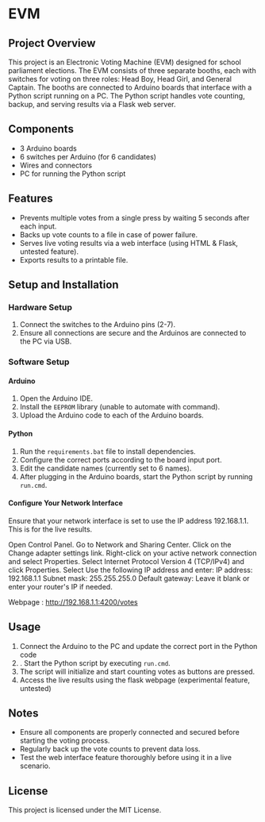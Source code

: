 # EVM

## Project Overview

This project is an Electronic Voting Machine (EVM) designed for school parliament elections. The EVM consists of three separate booths, each with switches for voting on three roles: Head Boy, Head Girl, and General Captain. The booths are connected to Arduino boards that interface with a Python script running on a PC. The Python script handles vote counting, backup, and serving results via a Flask web server.

## Components

- 3 Arduino boards
- 6 switches per Arduino (for 6 candidates)
- Wires and connectors
- PC for running the Python script

## Features

- Prevents multiple votes from a single press by waiting 5 seconds after each input.
- Backs up vote counts to a file in case of power failure.
- Serves live voting results via a web interface (using HTML & Flask, untested feature).
- Exports results to a printable file.

## Setup and Installation

### Hardware Setup

1. Connect the switches to the Arduino pins (2-7).
2. Ensure all connections are secure and the Arduinos are connected to the PC via USB.

### Software Setup

#### Arduino

1. Open the Arduino IDE.
2. Install the `EEPROM` library (unable to automate with command).
3. Upload the Arduino code to each of the Arduino boards.

#### Python

1. Run the `requirements.bat` file to install dependencies.
2. Configure the correct ports according to the board input port.
3. Edit the candidate names (currently set to 6 names).
4. After plugging in the Arduino boards, start the Python script by running `run.cmd`.

#### Configure Your Network Interface
Ensure that your network interface is set to use the IP address 192.168.1.1. This is for the live results.

Open Control Panel.
Go to Network and Sharing Center.
Click on the Change adapter settings link.
Right-click on your active network connection and select Properties.
Select Internet Protocol Version 4 (TCP/IPv4) and click Properties.
Select Use the following IP address and enter:
IP address: 192.168.1.1
Subnet mask: 255.255.255.0
Default gateway: Leave it blank or enter your router's IP if needed.

Webpage : http://192.168.1.1:4200/votes

## Usage

1. Connect the Arduino to the PC and update the correct port in the Python code
2. . Start the Python script by executing `run.cmd`.
3. The script will initialize and start counting votes as buttons are pressed.
4. Access the live results using the flask webpage (experimental feature, untested)

## Notes

- Ensure all components are properly connected and secured before starting the voting process.
- Regularly back up the vote counts to prevent data loss.
- Test the web interface feature thoroughly before using it in a live scenario.

## License

This project is licensed under the MIT License.
